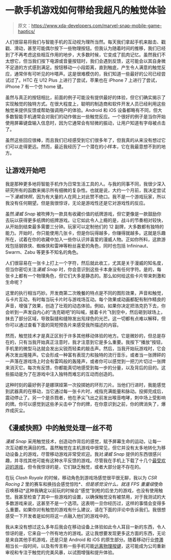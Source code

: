 # 一款手机游戏如何带给我超凡的触觉体验

> 原文：<https://www.xda-developers.com/marvel-snap-mobile-game-haptics/>

人们很容易将我们与智能手机的互动视为理所当然。每天我们拿起手机来敲击、戳戳、滑动，甚至可能偶尔按下一些物理按钮。但我认为随着时间的推移，我们已经到了不再考虑这些相互作用的地步，大多数时候，它变成了肌肉记忆。虽然我们不太想它，但当我们按下电源或音量按钮时，我们会遇到反馈，这可能会以其自身微不足道的方式感到满足。按钮移动一小段距离，直到触底，产生令人满意的触觉反应，通常伴有可听见的咔嗒声。这是很难模仿的，我们知道一些最好的公司已经尝试过了。HTC 在 U12 Plus 上进行了尝试，苹果也在 iPhone 7 上进行了尝试，iPhone 7 有一个仿 home 键。

虽然与真正的按钮相比，前面的例子可能没有提供最好的体验，但它们确实揭示了实现触觉的独特方式。在很大程度上，聪明的制造商和软件开发人员已经利用这些触觉来提供反馈或帮助强调用户的体验。Android 和 iOS 设备都略有不同，但大多数智能手机通常会对我们的动作做出一些触觉反应。一个很好的例子是当你开始使用屏幕键盘输入信息时，因为它通常会有轻微的振动，让用户知道有字母被点击了。

虽然这些回应很棒，而且我们已经感受到它们很多年了，但我真的从来没有想过它们可以走得更远。然而，最近我经历了一个潜在的小样本，它在我最意想不到的地方。

## 让游戏开始吧

我是那种更多地将智能手机作为日常生活工具的人。与我的同事不同，我很少深入研究所有的函数来揭示所有细微的复杂性。也就是说，大约一个月前，我决定尝试一下*漫威快照*，因为有大量的人在网上对此赞不绝口。我不是一个游戏玩家，所以我没有任何期望。但是我很惊讶，无论是游戏性还是它对游戏性的反应。

虽然*漫威 Snap* 被吹捧为一款具有收藏价值的纸牌游戏，但它更像是一款鼓励你去玩以获得更多纸牌的纸牌游戏。让它如此令人上瘾的是，战斗的节奏相对较快，从开始到结束最多需要三分钟。玩家可以定制他们的 12 副牌，大多数都有独特的能力。开始时，你只能使用几张卡，但是你玩得越多，你赚得就越多。这就是乐趣所在，试着在你的收藏中加入一些你认识并喜爱的漫威人物。正如你所料，这款游戏包括钢铁侠、蜘蛛侠和雷神等粉丝喜爱的角色，同时也包括 Infininaut、Swarm、Zabu 等更多不知名的角色。

人们很容易在一张卡上打上一个字符，然后就此收工，尤其是关于漫威的知名度，但当你密切关注*漫威 Snap* 时，你会意识到这些卡本身没有任何字符。是的，每张卡上都有一个物理角色，但它们大多是静态的。那么如何给这些卡片带来刺激和生命呢？

这里的执行相当巧妙。开发商第二次晚餐的特点是不同的图形效果，声音和触觉，与卡片互动，有时每当玩卡片时与游戏场互动。每个效果或动画都配有制作精良的声音，增强了效果，创造了壮观的动态体验。例如，如果你决定把浩克扔下去，你会听到一声发自内心的“浩克砸吧”的叫喊，接着卡片飞到空中，然后砸到球场上，抹去了部分区域，导致裂缝和缝隙发出氖绿色的光芒。这一切都有点难以解释，但你可以通过查看下面的简短预告片来感受我所描述的内容。

然而，触觉技术才是真正区别于许多其他移动体验的地方。它是微妙的，但总是存在的，只有当我开始真正注意时，我才注意到它是多么重要。我按下“播放”按钮，手机里的微型马达就会发出尖锐而轻柔的敲击声。然后，当我开始玩游戏时，它会再次发出隆隆声。它会形成一种富有表现力和独特的流行音乐，或者当一张牌砰的一声落在游戏场上时会有雷鸣般的轰隆声，或者你可以感觉到一把刀片切过一张牌来消灭它。每次有反馈，你都能真切地感受到每一步的分量，以及背后的目的。这些振动是为了在游戏中注入独特而难忘的互动而创造的。

这种时刻的最好例子是娜琪娅第一次投掷她的环形刀片。当他们行进时，我能感觉到武器真的在移动，当它通过每一张卡片时，戒指充满能量和脉动。投掷完成后，震动停止了。另一个是杀戮者，他在矛尖飞出之前发出喉音咆哮，刺中场上受影响的牌。你可以感觉到这些矛尖击中了你的牌，在你意识到之前，你的牌消失了，爆炸成灰尘。

## 《漫威快照》中的触觉处理一丝不苟

*漫威 Snap* 采用触觉技术，创造动作背后的感觉，赋予屏幕生命的运动，让每一次互动都充满目的性。虽然触觉在主机游戏中很常见，但它并没有太多地转化为移动设备上的游戏，尽管移动游戏非常受欢迎。我对*漫威 Snap* 提供的东西很感兴趣，并寻找其他可能有这种水平反馈的游戏。尽管我在手机上下载了十几个[最受欢迎的游戏](https://www.xda-developers.com/best-android-games/)，但令我惊讶的是，它们缺乏触觉，或者大部分是不存在的。

在玩 *Clash Royale* 的时候，移动角色到游戏场感觉很平很无聊，我以为 *CSR Racing 2* 里的赛车和换挡会感觉惊险*、*但是感觉没什么。就连 FPS 重量级*使命召唤移动*这种我确定以前玩的时候会“感觉”到枪的后坐力的游戏，也没有使用触觉。我甚至检查了其中一些游戏的设置，以确保触觉没有被禁用，对于我测试的大多数游戏来说，这甚至不是一个选项。这表明一旦你经历过，这样的事情会变得多么重要。如果你对有触觉的游戏有什么建议，请在下面的评论中告诉我们。我很想感受一下开发者是如何将这一点融入他们的游戏中的。

我从来没有想过这么多年后我会在移动设备上体验如此令人耳目一新的东西，令人惊讶的是，它来自一个所有地方的游戏。这让我想要发现更多这方面的东西，无论是来自其他手机游戏，还是只是 Android 和 iOS 的原生部分。随着移动行业[停滞](https://www.xda-developers.com/smartphones-even-more-boring-next-year/)相当长一段时间，以及有传言称一些手机可能[远离物理按键](http://www.xda-developers.com/iphone-15-pro-drop-physical-volume-power-buttons/)，这可能成为公司重新审视和专注于触觉的完美风暴，以试图增强和提升体验。